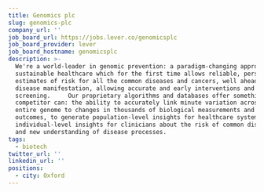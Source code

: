 ```yaml
---
title: Genomics plc
slug: genomics-plc
company_url: ''
job_board_url: https://jobs.lever.co/genomicsplc
job_board_provider: lever
job_board_hostname: genomicsplc
description: >-
  We're a world-leader in genomic prevention: a paradigm-changing approach to
  sustainable healthcare which for the first time allows reliable, personalized
  estimates of risk for all the common diseases and cancers, well ahead of
  disease manifestation, allowing accurate and early interventions and tailored
  screening.     Our proprietary algorithms and databases offer something no
  competitor can: the ability to accurately link minute variation across the
  entire genome to changes in thousands of biological measurements and disease
  outcomes, to generate population-level insights for healthcare systems,
  individual-level insights for clinicians about the risk of common diseases,
  and new understanding of disease processes.
tags:
  - biotech
twitter_url: ''
linkedin_url: ''
positions:
  - city: Oxford
---
```

